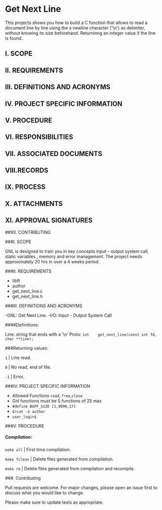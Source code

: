 
# Get Next Line

This projects shows you how to build a C function that allows to read a document line by line using the a newline character ('\n') as delimiter, without knowing its size beforehand. Returninng an integer value if the line is found..  

## I.	SCOPE
## II.	REQUIREMENTS
## III.	DEFINITIONS AND ACRONYMS
## IV.	PROJECT SPECIFIC INFORMATION
## V.	PROCEDURE
## VI.	RESPONSIBILITIES
## VII.	ASSOCIATED DOCUMENTS
## VIII.RECORDS
## IX.	PROCESS
## X.	ATTACHMENTS
## XI.	APPROVAL SIGNATURES
##XII.	CONTRIBUTING



###I.	SCOPE

GNL is designed to train you in key concepts input - output system call, static variables , memory  and error management. The project needs approximately 20 hrs in over a 4 weeks period.

###II.	REQUIREMENTS

* libft
* author
* get_next_line.c
* get_next_line.h


###III.	DEFINITIONS AND ACRONYMS

-GNL: Get Next Line.
-I/O: Input - Output System Call

####Definitions:

Line: string that ends with a ‘\n’
Proto:
`int	get_next_line(const int fd, char **line);`

###Returning values:

`1` | Line read.

`0` | No read, end of file.

`-1` | Error.

###IV.	PROJECT SPECIFIC INFORMATION

* Allowed Functions `read`, `free`,`close`
* Gnl functions must be 5 functions of 25 max
* `#define BUFF_SIZE [1,9999,17] `
* `$>cat -e author`
* `user_login$`

###V.	PROCEDURE

##### Compilation:

`make all` | First time compilation.

`make fclean` | Delete files generated from compilation.

`make re` | Delete files generated from compilation and recompile.

###.	Contributing

Pull requests are welcome. For major changes, please open an issue first to discuss what you would like to change.

Please make sure to update tests as appropriate.




